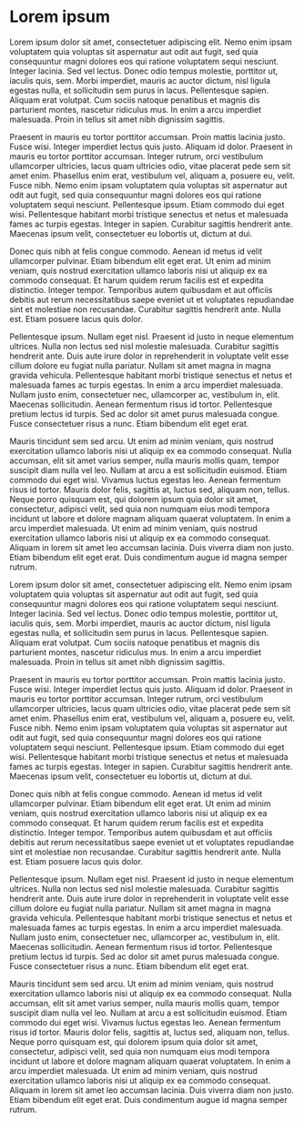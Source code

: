 # Lorem ipsum

Lorem ipsum dolor sit amet, consectetuer adipiscing elit. Nemo enim ipsam voluptatem quia voluptas sit aspernatur aut odit aut fugit, sed quia consequuntur magni dolores eos qui ratione voluptatem sequi nesciunt. Integer lacinia. Sed vel lectus. Donec odio tempus molestie, porttitor ut, iaculis quis, sem. Morbi imperdiet, mauris ac auctor dictum, nisl ligula egestas nulla, et sollicitudin sem purus in lacus. Pellentesque sapien. Aliquam erat volutpat. Cum sociis natoque penatibus et magnis dis parturient montes, nascetur ridiculus mus. In enim a arcu imperdiet malesuada. Proin in tellus sit amet nibh dignissim sagittis.

Praesent in mauris eu tortor porttitor accumsan. Proin mattis lacinia justo. Fusce wisi. Integer imperdiet lectus quis justo. Aliquam id dolor. Praesent in mauris eu tortor porttitor accumsan. Integer rutrum, orci vestibulum ullamcorper ultricies, lacus quam ultricies odio, vitae placerat pede sem sit amet enim. Phasellus enim erat, vestibulum vel, aliquam a, posuere eu, velit. Fusce nibh. Nemo enim ipsam voluptatem quia voluptas sit aspernatur aut odit aut fugit, sed quia consequuntur magni dolores eos qui ratione voluptatem sequi nesciunt. Pellentesque ipsum. Etiam commodo dui eget wisi. Pellentesque habitant morbi tristique senectus et netus et malesuada fames ac turpis egestas. Integer in sapien. Curabitur sagittis hendrerit ante. Maecenas ipsum velit, consectetuer eu lobortis ut, dictum at dui.

Donec quis nibh at felis congue commodo. Aenean id metus id velit ullamcorper pulvinar. Etiam bibendum elit eget erat. Ut enim ad minim veniam, quis nostrud exercitation ullamco laboris nisi ut aliquip ex ea commodo consequat. Et harum quidem rerum facilis est et expedita distinctio. Integer tempor. Temporibus autem quibusdam et aut officiis debitis aut rerum necessitatibus saepe eveniet ut et voluptates repudiandae sint et molestiae non recusandae. Curabitur sagittis hendrerit ante. Nulla est. Etiam posuere lacus quis dolor.

Pellentesque ipsum. Nullam eget nisl. Praesent id justo in neque elementum ultrices. Nulla non lectus sed nisl molestie malesuada. Curabitur sagittis hendrerit ante. Duis aute irure dolor in reprehenderit in voluptate velit esse cillum dolore eu fugiat nulla pariatur. Nullam sit amet magna in magna gravida vehicula. Pellentesque habitant morbi tristique senectus et netus et malesuada fames ac turpis egestas. In enim a arcu imperdiet malesuada. Nullam justo enim, consectetuer nec, ullamcorper ac, vestibulum in, elit. Maecenas sollicitudin. Aenean fermentum risus id tortor. Pellentesque pretium lectus id turpis. Sed ac dolor sit amet purus malesuada congue. Fusce consectetuer risus a nunc. Etiam bibendum elit eget erat.

Mauris tincidunt sem sed arcu. Ut enim ad minim veniam, quis nostrud exercitation ullamco laboris nisi ut aliquip ex ea commodo consequat. Nulla accumsan, elit sit amet varius semper, nulla mauris mollis quam, tempor suscipit diam nulla vel leo. Nullam at arcu a est sollicitudin euismod. Etiam commodo dui eget wisi. Vivamus luctus egestas leo. Aenean fermentum risus id tortor. Mauris dolor felis, sagittis at, luctus sed, aliquam non, tellus. Neque porro quisquam est, qui dolorem ipsum quia dolor sit amet, consectetur, adipisci velit, sed quia non numquam eius modi tempora incidunt ut labore et dolore magnam aliquam quaerat voluptatem. In enim a arcu imperdiet malesuada. Ut enim ad minim veniam, quis nostrud exercitation ullamco laboris nisi ut aliquip ex ea commodo consequat. Aliquam in lorem sit amet leo accumsan lacinia. Duis viverra diam non justo. Etiam bibendum elit eget erat. Duis condimentum augue id magna semper rutrum.

Lorem ipsum dolor sit amet, consectetuer adipiscing elit. Nemo enim ipsam voluptatem quia voluptas sit aspernatur aut odit aut fugit, sed quia consequuntur magni dolores eos qui ratione voluptatem sequi nesciunt. Integer lacinia. Sed vel lectus. Donec odio tempus molestie, porttitor ut, iaculis quis, sem. Morbi imperdiet, mauris ac auctor dictum, nisl ligula egestas nulla, et sollicitudin sem purus in lacus. Pellentesque sapien. Aliquam erat volutpat. Cum sociis natoque penatibus et magnis dis parturient montes, nascetur ridiculus mus. In enim a arcu imperdiet malesuada. Proin in tellus sit amet nibh dignissim sagittis.

Praesent in mauris eu tortor porttitor accumsan. Proin mattis lacinia justo. Fusce wisi. Integer imperdiet lectus quis justo. Aliquam id dolor. Praesent in mauris eu tortor porttitor accumsan. Integer rutrum, orci vestibulum ullamcorper ultricies, lacus quam ultricies odio, vitae placerat pede sem sit amet enim. Phasellus enim erat, vestibulum vel, aliquam a, posuere eu, velit. Fusce nibh. Nemo enim ipsam voluptatem quia voluptas sit aspernatur aut odit aut fugit, sed quia consequuntur magni dolores eos qui ratione voluptatem sequi nesciunt. Pellentesque ipsum. Etiam commodo dui eget wisi. Pellentesque habitant morbi tristique senectus et netus et malesuada fames ac turpis egestas. Integer in sapien. Curabitur sagittis hendrerit ante. Maecenas ipsum velit, consectetuer eu lobortis ut, dictum at dui.

Donec quis nibh at felis congue commodo. Aenean id metus id velit ullamcorper pulvinar. Etiam bibendum elit eget erat. Ut enim ad minim veniam, quis nostrud exercitation ullamco laboris nisi ut aliquip ex ea commodo consequat. Et harum quidem rerum facilis est et expedita distinctio. Integer tempor. Temporibus autem quibusdam et aut officiis debitis aut rerum necessitatibus saepe eveniet ut et voluptates repudiandae sint et molestiae non recusandae. Curabitur sagittis hendrerit ante. Nulla est. Etiam posuere lacus quis dolor.

Pellentesque ipsum. Nullam eget nisl. Praesent id justo in neque elementum ultrices. Nulla non lectus sed nisl molestie malesuada. Curabitur sagittis hendrerit ante. Duis aute irure dolor in reprehenderit in voluptate velit esse cillum dolore eu fugiat nulla pariatur. Nullam sit amet magna in magna gravida vehicula. Pellentesque habitant morbi tristique senectus et netus et malesuada fames ac turpis egestas. In enim a arcu imperdiet malesuada. Nullam justo enim, consectetuer nec, ullamcorper ac, vestibulum in, elit. Maecenas sollicitudin. Aenean fermentum risus id tortor. Pellentesque pretium lectus id turpis. Sed ac dolor sit amet purus malesuada congue. Fusce consectetuer risus a nunc. Etiam bibendum elit eget erat.

Mauris tincidunt sem sed arcu. Ut enim ad minim veniam, quis nostrud exercitation ullamco laboris nisi ut aliquip ex ea commodo consequat. Nulla accumsan, elit sit amet varius semper, nulla mauris mollis quam, tempor suscipit diam nulla vel leo. Nullam at arcu a est sollicitudin euismod. Etiam commodo dui eget wisi. Vivamus luctus egestas leo. Aenean fermentum risus id tortor. Mauris dolor felis, sagittis at, luctus sed, aliquam non, tellus. Neque porro quisquam est, qui dolorem ipsum quia dolor sit amet, consectetur, adipisci velit, sed quia non numquam eius modi tempora incidunt ut labore et dolore magnam aliquam quaerat voluptatem. In enim a arcu imperdiet malesuada. Ut enim ad minim veniam, quis nostrud exercitation ullamco laboris nisi ut aliquip ex ea commodo consequat. Aliquam in lorem sit amet leo accumsan lacinia. Duis viverra diam non justo. Etiam bibendum elit eget erat. Duis condimentum augue id magna semper rutrum.
